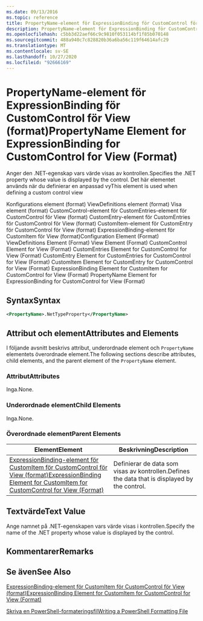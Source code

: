 ```yaml
---
ms.date: 09/13/2016
ms.topic: reference
title: PropertyName-element för ExpressionBinding för CustomControl för View (format)
description: PropertyName-element för ExpressionBinding för CustomControl för View (format)
ms.openlocfilehash: c5bb3d22aef66c9c9810f053114bf1f85b070148
ms.sourcegitcommit: 488a940c7c828820b36a6ba56c119f64614afc29
ms.translationtype: MT
ms.contentlocale: sv-SE
ms.lasthandoff: 10/27/2020
ms.locfileid: "92666169"
---
```

# <a name="propertyname-element-for-expressionbinding-for-customcontrol-for-view-format"></a><span data-ttu-id="2772a-103">PropertyName-element för ExpressionBinding för CustomControl för View (format)</span><span class="sxs-lookup"><span data-stu-id="2772a-103">PropertyName Element for ExpressionBinding for CustomControl for View (Format)</span></span>

<span data-ttu-id="2772a-104">Anger den .NET-egenskap vars värde visas av kontrollen.</span><span class="sxs-lookup"><span data-stu-id="2772a-104">Specifies the .NET property whose value is displayed by the control.</span></span> <span data-ttu-id="2772a-105">Det här elementet används när du definierar en anpassad vy</span><span class="sxs-lookup"><span data-stu-id="2772a-105">This element is used when defining a custom control view</span></span>

<span data-ttu-id="2772a-106">Konfigurations element (format) ViewDefinitions element (format) Visa element (format) CustomControl-element för CustomEntries-element för CustomControl för View (format) CustomEntry-element för CustomEntries för CustomControl för View (format) CustomItem-element för CustomEntry för CustomControl för View (format) ExpressionBinding-element för CustomItem för View (format)</span><span class="sxs-lookup"><span data-stu-id="2772a-106">Configuration Element (Format) ViewDefinitions Element (Format) View Element (Format) CustomControl Element for View (Format) CustomEntries Element for CustomControl for View (Format) CustomEntry Element for CustomEntries for CustomControl for View (Format) CustomItem Element for CustomEntry for CustomControl for View (Format) ExpressionBinding Element for CustomItem for CustomControl for View (Format) PropertyName Element for ExpressionBinding for CustomControl for View (Format)</span></span>

## <a name="syntax"></a><span data-ttu-id="2772a-107">Syntax</span><span class="sxs-lookup"><span data-stu-id="2772a-107">Syntax</span></span>

```xml
<PropertyName>.NetTypeProperty</PropertyName>
```

## <a name="attributes-and-elements"></a><span data-ttu-id="2772a-108">Attribut och element</span><span class="sxs-lookup"><span data-stu-id="2772a-108">Attributes and Elements</span></span>

<span data-ttu-id="2772a-109">I följande avsnitt beskrivs attribut, underordnade element och `PropertyName` elementets överordnade element.</span><span class="sxs-lookup"><span data-stu-id="2772a-109">The following sections describe attributes, child elements, and the parent element of the `PropertyName` element.</span></span>

### <a name="attributes"></a><span data-ttu-id="2772a-110">Attribut</span><span class="sxs-lookup"><span data-stu-id="2772a-110">Attributes</span></span>

<span data-ttu-id="2772a-111">Inga.</span><span class="sxs-lookup"><span data-stu-id="2772a-111">None.</span></span>

### <a name="child-elements"></a><span data-ttu-id="2772a-112">Underordnade element</span><span class="sxs-lookup"><span data-stu-id="2772a-112">Child Elements</span></span>

<span data-ttu-id="2772a-113">Inga.</span><span class="sxs-lookup"><span data-stu-id="2772a-113">None.</span></span>

### <a name="parent-elements"></a><span data-ttu-id="2772a-114">Överordnade element</span><span class="sxs-lookup"><span data-stu-id="2772a-114">Parent Elements</span></span>

|<span data-ttu-id="2772a-115">Element</span><span class="sxs-lookup"><span data-stu-id="2772a-115">Element</span></span>|<span data-ttu-id="2772a-116">Beskrivning</span><span class="sxs-lookup"><span data-stu-id="2772a-116">Description</span></span>|
|-------------|-----------------|
|[<span data-ttu-id="2772a-117">ExpressionBinding-element för CustomItem för CustomControl för View (format)</span><span class="sxs-lookup"><span data-stu-id="2772a-117">ExpressionBinding Element for CustomItem for CustomControl for View (Format)</span></span>](./expressionbinding-element-for-customitem-for-customcontrol-for-view-format.md)|<span data-ttu-id="2772a-118">Definierar de data som visas av kontrollen.</span><span class="sxs-lookup"><span data-stu-id="2772a-118">Defines the data that is displayed by the control.</span></span>|

## <a name="text-value"></a><span data-ttu-id="2772a-119">Textvärde</span><span class="sxs-lookup"><span data-stu-id="2772a-119">Text Value</span></span>

<span data-ttu-id="2772a-120">Ange namnet på .NET-egenskapen vars värde visas i kontrollen.</span><span class="sxs-lookup"><span data-stu-id="2772a-120">Specify the name of the .NET property whose value is displayed by the control.</span></span>

## <a name="remarks"></a><span data-ttu-id="2772a-121">Kommentarer</span><span class="sxs-lookup"><span data-stu-id="2772a-121">Remarks</span></span>

## <a name="see-also"></a><span data-ttu-id="2772a-122">Se även</span><span class="sxs-lookup"><span data-stu-id="2772a-122">See Also</span></span>

[<span data-ttu-id="2772a-123">ExpressionBinding-element för CustomItem för CustomControl för View (format)</span><span class="sxs-lookup"><span data-stu-id="2772a-123">ExpressionBinding Element for CustomItem for CustomControl for View (Format)</span></span>](./expressionbinding-element-for-customitem-for-customcontrol-for-view-format.md)

[<span data-ttu-id="2772a-124">Skriva en PowerShell-formateringsfil</span><span class="sxs-lookup"><span data-stu-id="2772a-124">Writing a PowerShell Formatting File</span></span>](./writing-a-powershell-formatting-file.md)
